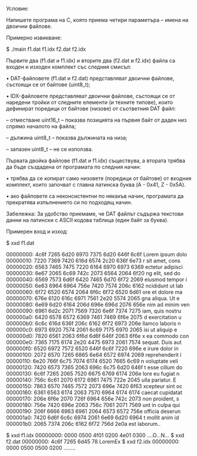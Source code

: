 Условие:

Напишете програма на C, която приема четири параметъра – имена на двоични
файлове.

Примерно извикване:

$ ./main f1.dat f1.idx f2.dat f2.idx

Първите два (f1.dat и f1.idx) и вторите два (f2.dat и f2.idx) файла са входен и изходен комплект със следния смисъл:

• DAT-файловете (f1.dat и f2.dat) представляват двоични файлове, състоящи се от байтове
(uint8_t);

• IDX-файловете представляват двоични файлове, състоящи се от наредени тройки от следните елементи (и техните типове), които дефинират поредици от байтове (низове) от съответния DAT файл:

– отместване uint16_t – показва позицията на първия байт от даден низ спрямо началото на файла;

– дължина uint8_t – показва дължината на низа;

– запазен uint8_t – не се използва.

Първата двойка файлове (f1.dat и f1.idx) съществува, а втората трябва да бъде създадена от
програмата по следния начин:

• трябва да се копират само низовете (поредици от байтове) от входния комплект, които започват с главна латинска буква (A - 0x41, Z - 0x5A).

• ако файловете са неконсистентни по някакъв начин, програмата да прекратява изпълнението си по подходящ начин.

Забележка: За удобство приемаме, че DAT файлът съдържа текстови данни на латински с ASCII кодова таблица (един байт за буква).

Примерен вход и изход:

$ xxd f1.dat

00000000: 4c6f 7265 6d20 6970 7375 6d20 646f 6c6f Lorem ipsum dolo
00000010: 7220 7369 7420 616d 6574 2c20 636f 6e73 r sit amet, cons
00000020: 6563 7465 7475 7220 6164 6970 6973 6369 ectetur adipisci
00000030: 6e67 2065 6c69 742c 2073 6564 2064 6f20 ng elit, sed do
00000040: 6569 7573 6d6f 6420 7465 6d70 6f72 2069 eiusmod tempor i
00000050: 6e63 6964 6964 756e 7420 7574 206c 6162 ncididunt ut lab
00000060: 6f72 6520 6574 2064 6f6c 6f72 6520 6d61 ore et dolore ma
00000070: 676e 6120 616c 6971 7561 2e20 5574 2065 gna aliqua. Ut e
00000080: 6e69 6d20 6164 206d 696e 696d 2076 656e nim ad minim ven
00000090: 6961 6d2c 2071 7569 7320 6e6f 7374 7275 iam, quis nostru
000000a0: 6420 6578 6572 6369 7461 7469 6f6e 2075 d exercitation u
000000b0: 6c6c 616d 636f 206c 6162 6f72 6973 206e llamco laboris n
000000c0: 6973 6920 7574 2061 6c69 7175 6970 2065 isi ut aliquip e
000000d0: 7820 6561 2063 6f6d 6d6f 646f 2063 6f6e x ea commodo con
000000e0: 7365 7175 6174 2e20 4475 6973 2061 7574 sequat. Duis aut
000000f0: 6520 6972 7572 6520 646f 6c6f 7220 696e e irure dolor in
00000100: 2072 6570 7265 6865 6e64 6572 6974 2069 reprehenderit i
00000110: 6e20 766f 6c75 7074 6174 6520 7665 6c69 n voluptate veli
00000120: 7420 6573 7365 2063 696c 6c75 6d20 646f t esse cillum do
00000130: 6c6f 7265 2065 7520 6675 6769 6174 206e lore eu fugiat n
00000140: 756c 6c61 2070 6172 6961 7475 722e 2045 ulla pariatur. E
00000150: 7863 6570 7465 7572 2073 696e 7420 6f63 xcepteur sint oc
00000160: 6361 6563 6174 2063 7570 6964 6174 6174 caecat cupidatat
00000170: 206e 6f6e 2070 726f 6964 656e 742c 2073 non proident, s
00000180: 756e 7420 696e 2063 756c 7061 2071 7569 unt in culpa qui
00000190: 206f 6666 6963 6961 2064 6573 6572 756e officia deserun
000001a0: 7420 6d6f 6c6c 6974 2061 6e69 6d20 6964 t mollit anim id
000001b0: 2065 7374 206c 6162 6f72 756d 2e0a est laborum..

$ xxd f1.idx
00000000: 0000 0500 4f01 0200 4e01 0300 ....O...N...
$ xxd f2.dat
00000000: 4c6f 7265 6d45 78 LoremEx
$ xxd f2.idx
00000000: 0000 0500 0500 0200 ........

